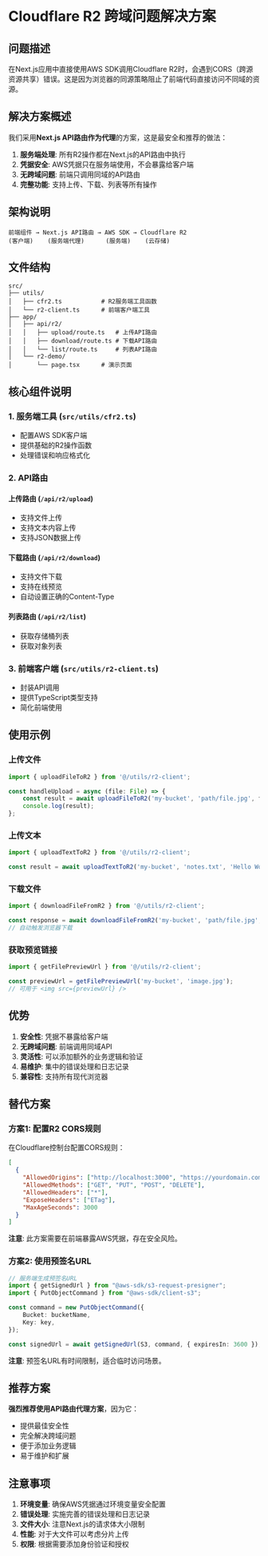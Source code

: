 # Cloudflare R2 跨域问题解决方案

## 问题描述

在Next.js应用中直接使用AWS SDK调用Cloudflare R2时，会遇到CORS（跨源资源共享）错误。这是因为浏览器的同源策略阻止了前端代码直接访问不同域的资源。

## 解决方案概述

我们采用**Next.js API路由作为代理**的方案，这是最安全和推荐的做法：

1. **服务端处理**: 所有R2操作都在Next.js的API路由中执行
2. **凭据安全**: AWS凭据只在服务端使用，不会暴露给客户端
3. **无跨域问题**: 前端只调用同域的API路由
4. **完整功能**: 支持上传、下载、列表等所有操作

## 架构说明

```
前端组件 → Next.js API路由 → AWS SDK → Cloudflare R2
(客户端)    (服务端代理)      (服务端)    (云存储)
```

## 文件结构

```
src/
├── utils/
│   ├── cfr2.ts           # R2服务端工具函数
│   └── r2-client.ts      # 前端客户端工具
├── app/
│   ├── api/r2/
│   │   ├── upload/route.ts   # 上传API路由
│   │   ├── download/route.ts # 下载API路由
│   │   └── list/route.ts     # 列表API路由
│   └── r2-demo/
│       └── page.tsx      # 演示页面
```

## 核心组件说明

### 1. 服务端工具 (`src/utils/cfr2.ts`)

- 配置AWS SDK客户端
- 提供基础的R2操作函数
- 处理错误和响应格式化

### 2. API路由

#### 上传路由 (`/api/r2/upload`)
- 支持文件上传
- 支持文本内容上传
- 支持JSON数据上传

#### 下载路由 (`/api/r2/download`)
- 支持文件下载
- 支持在线预览
- 自动设置正确的Content-Type

#### 列表路由 (`/api/r2/list`)
- 获取存储桶列表
- 获取对象列表

### 3. 前端客户端 (`src/utils/r2-client.ts`)

- 封装API调用
- 提供TypeScript类型支持
- 简化前端使用

## 使用示例

### 上传文件

```typescript
import { uploadFileToR2 } from '@/utils/r2-client';

const handleUpload = async (file: File) => {
    const result = await uploadFileToR2('my-bucket', 'path/file.jpg', file);
    console.log(result);
};
```

### 上传文本

```typescript
import { uploadTextToR2 } from '@/utils/r2-client';

const result = await uploadTextToR2('my-bucket', 'notes.txt', 'Hello World');
```

### 下载文件

```typescript
import { downloadFileFromR2 } from '@/utils/r2-client';

const response = await downloadFileFromR2('my-bucket', 'path/file.jpg', true);
// 自动触发浏览器下载
```

### 获取预览链接

```typescript
import { getFilePreviewUrl } from '@/utils/r2-client';

const previewUrl = getFilePreviewUrl('my-bucket', 'image.jpg');
// 可用于 <img src={previewUrl} />
```

## 优势

1. **安全性**: 凭据不暴露给客户端
2. **无跨域问题**: 前端调用同域API
3. **灵活性**: 可以添加额外的业务逻辑和验证
4. **易维护**: 集中的错误处理和日志记录
5. **兼容性**: 支持所有现代浏览器

## 替代方案

### 方案1: 配置R2 CORS规则

在Cloudflare控制台配置CORS规则：

```json
[
  {
    "AllowedOrigins": ["http://localhost:3000", "https://yourdomain.com"],
    "AllowedMethods": ["GET", "PUT", "POST", "DELETE"],
    "AllowedHeaders": ["*"],
    "ExposeHeaders": ["ETag"],
    "MaxAgeSeconds": 3000
  }
]
```

**注意**: 此方案需要在前端暴露AWS凭据，存在安全风险。

### 方案2: 使用预签名URL

```typescript
// 服务端生成预签名URL
import { getSignedUrl } from "@aws-sdk/s3-request-presigner";
import { PutObjectCommand } from "@aws-sdk/client-s3";

const command = new PutObjectCommand({
    Bucket: bucketName,
    Key: key,
});

const signedUrl = await getSignedUrl(S3, command, { expiresIn: 3600 });
```

**注意**: 预签名URL有时间限制，适合临时访问场景。

## 推荐方案

**强烈推荐使用API路由代理方案**，因为它：
- 提供最佳安全性
- 完全解决跨域问题
- 便于添加业务逻辑
- 易于维护和扩展

## 注意事项

1. **环境变量**: 确保AWS凭据通过环境变量安全配置
2. **错误处理**: 实施完善的错误处理和日志记录
3. **文件大小**: 注意Next.js的请求体大小限制
4. **性能**: 对于大文件可以考虑分片上传
5. **权限**: 根据需要添加身份验证和授权 